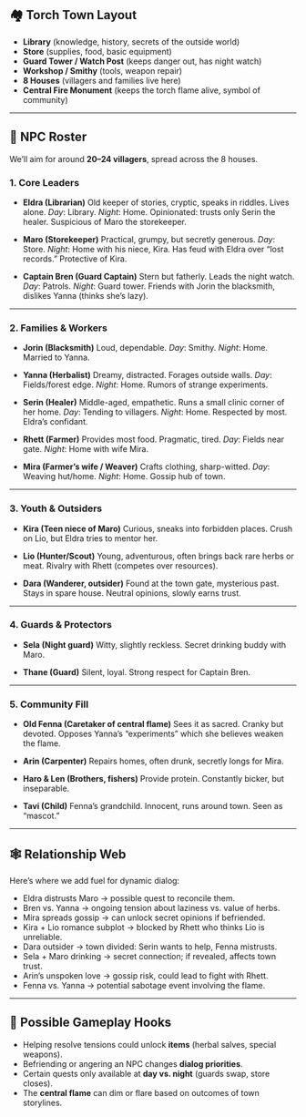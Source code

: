 ## 🏘 Torch Town Layout

* **Library** (knowledge, history, secrets of the outside world)
* **Store** (supplies, food, basic equipment)
* **Guard Tower / Watch Post** (keeps danger out, has night watch)
* **Workshop / Smithy** (tools, weapon repair)
* **8 Houses** (villagers and families live here)
* **Central Fire Monument** (keeps the torch flame alive, symbol of community)

---

## 🌱 NPC Roster

We’ll aim for around **20–24 villagers**, spread across the 8 houses.

### 1. Core Leaders

* **Eldra (Librarian)**
  Old keeper of stories, cryptic, speaks in riddles. Lives alone.
  *Day*: Library. *Night*: Home.
  Opinionated: trusts only Serin the healer. Suspicious of Maro the storekeeper.

* **Maro (Storekeeper)**
  Practical, grumpy, but secretly generous.
  *Day*: Store. *Night*: Home with his niece, Kira.
  Has feud with Eldra over “lost records.” Protective of Kira.

* **Captain Bren (Guard Captain)**
  Stern but fatherly. Leads the night watch.
  *Day*: Patrols. *Night*: Guard tower.
  Friends with Jorin the blacksmith, dislikes Yanna (thinks she’s lazy).

---

### 2. Families & Workers

* **Jorin (Blacksmith)**
  Loud, dependable. *Day*: Smithy. *Night*: Home.
  Married to Yanna.

* **Yanna (Herbalist)**
  Dreamy, distracted. Forages outside walls.
  *Day*: Fields/forest edge. *Night*: Home.
  Rumors of strange experiments.

* **Serin (Healer)**
  Middle-aged, empathetic. Runs a small clinic corner of her home.
  *Day*: Tending to villagers. *Night*: Home.
  Respected by most. Eldra’s confidant.

* **Rhett (Farmer)**
  Provides most food. Pragmatic, tired.
  *Day*: Fields near gate. *Night*: Home with wife Mira.

* **Mira (Farmer’s wife / Weaver)**
  Crafts clothing, sharp-witted.
  *Day*: Weaving hut/home. *Night*: Home.
  Gossip hub of town.

---

### 3. Youth & Outsiders

* **Kira (Teen niece of Maro)**
  Curious, sneaks into forbidden places.
  Crush on Lio, but Eldra tries to mentor her.

* **Lio (Hunter/Scout)**
  Young, adventurous, often brings back rare herbs or meat.
  Rivalry with Rhett (competes over resources).

* **Dara (Wanderer, outsider)**
  Found at the town gate, mysterious past. Stays in spare house.
  Neutral opinions, slowly earns trust.

---

### 4. Guards & Protectors

* **Sela (Night guard)**
  Witty, slightly reckless. Secret drinking buddy with Maro.

* **Thane (Guard)**
  Silent, loyal. Strong respect for Captain Bren.

---

### 5. Community Fill

* **Old Fenna (Caretaker of central flame)**
  Sees it as sacred. Cranky but devoted.
  Opposes Yanna’s “experiments” which she believes weaken the flame.

* **Arin (Carpenter)**
  Repairs homes, often drunk, secretly longs for Mira.

* **Haro & Len (Brothers, fishers)**
  Provide protein. Constantly bicker, but inseparable.

* **Tavi (Child)**
  Fenna’s grandchild. Innocent, runs around town. Seen as “mascot.”

---

## 🕸 Relationship Web

Here’s where we add fuel for dynamic dialog:

* Eldra distrusts Maro → possible quest to reconcile them.
* Bren vs. Yanna → ongoing tension about laziness vs. value of herbs.
* Mira spreads gossip → can unlock secret opinions if befriended.
* Kira + Lio romance subplot → blocked by Rhett who thinks Lio is unreliable.
* Dara outsider → town divided: Serin wants to help, Fenna mistrusts.
* Sela + Maro drinking → secret connection; if revealed, affects town trust.
* Arin’s unspoken love → gossip risk, could lead to fight with Rhett.
* Fenna vs. Yanna → potential sabotage event involving the flame.

---

## 🔑 Possible Gameplay Hooks

* Helping resolve tensions could unlock **items** (herbal salves, special weapons).
* Befriending or angering an NPC changes **dialog priorities**.
* Certain quests only available at **day vs. night** (guards swap, store closes).
* The **central flame** can dim or flare based on outcomes of town storylines.
